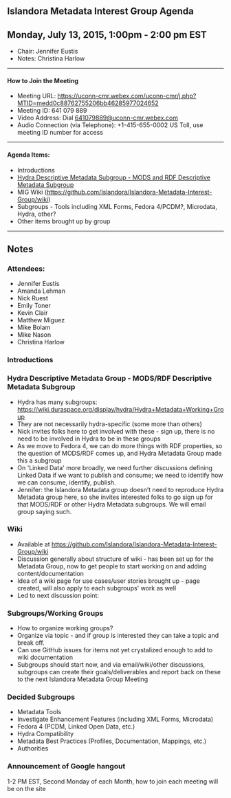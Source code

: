 ## Islandora Metadata Interest Group Agenda
Monday, July 13, 2015, 1:00pm - 2:00 pm EST
---

* Chair: Jennifer Eustis
* Notes: Christina Harlow  

---

#### How to Join the Meeting  
* Meeting URL: https://uconn-cmr.webex.com/uconn-cmr/j.php?MTID=medd0c88762755206bb46285977024652
* Meeting ID: 641 079 889
* Video Address: Dial 641079889@uconn-cmr.webex.com
* Audio Connection (via Telephone): +1-415-655-0002 US Toll, use meeting ID number for access

---

#### Agenda Items:

* Introductions
* [Hydra Descriptive Metadata Subgroup - MODS and RDF Descriptive Metadata Subgroup](https://wiki.duraspace.org/display/hydra/MODS+and+RDF+Descriptive+Metadata+Subgroup)
* MIG Wiki (https://github.com/Islandora/Islandora-Metadata-Interest-Group/wiki)
* Subgroups - Tools including XML Forms, Fedora 4/PCDM?, Microdata, Hydra, other?
* Other items brought up by group
 
---

## Notes

### Attendees:
- Jennifer Eustis
- Amanda Lehman
- Nick Ruest
- Emily Toner
- Kevin Clair
- Matthew Miguez
- Mike Bolam
- Mike Nason
- Christina Harlow

### Introductions

### Hydra Descriptive Metadata Group - MODS/RDF Descriptive Metadata Subgroup
 - Hydra has many subgroups: https://wiki.duraspace.org/display/hydra/Hydra+Metadata+Working+Group
 - They are not necessarily hydra-specific (some more than others)
 - Nick invites folks here to get involved with these - sign up, there is no need to be involved in Hydra to be in these groups
 - As we move to Fedora 4, we can do more things with RDF properties, so the question of MODS/RDF comes up, and Hydra Metadata Group made this a subgroup
 - On 'Linked Data' more broadly, we need further discussions defining Linked Data if we want to publish and consume; we need to identify how we can consume, identify, publish. 
 - Jennifer: the Islandora Metadata group doesn’t need to reproduce Hydra Metadata group here, so she invites interested folks to go sign up for that MODS/RDF or other Hydra Metadata subgroups. We will email group saying such.

### Wiki
- Available at https://github.com/Islandora/Islandora-Metadata-Interest-Group/wiki
- Discussion generally about structure of wiki - has been set up for the Metadata Group, now to get people to start working on and adding content/documentation
- Idea of a wiki page for use cases/user stories brought up - page created, will also apply to each subgroups' work as well
- Led to next discussion point:

### Subgroups/Working Groups
- How to organize working groups? 
- Organize via topic - and if group is interested they can take a topic and break off.
- Can use GitHub issues for items not yet crystalized enough to add to wiki documentation
- Subgroups should start now, and via email/wiki/other discussions, subgroups can create their goals/deliverables and report back on these to the next Islandora Metadata Group Meeting

### Decided Subgroups
- Metadata Tools
- Investigate Enhancement Features (including XML Forms, Microdata)
- Fedora 4 (PCDM, Linked Open Data, etc.)
- Hydra Compatibility
- Metadata Best Practices (Profiles, Documentation, Mappings, etc.)
- Authorities

### Announcement of Google hangout
1-2 PM EST, Second Monday of each Month, how to join each meeting will be on the site
